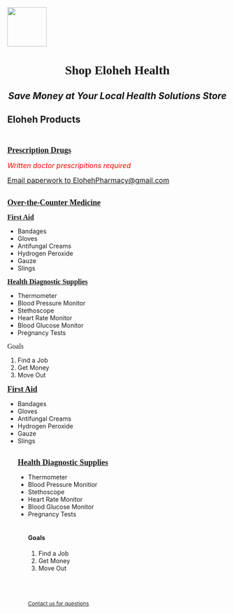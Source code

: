 <html>
<head> 

</head>

<body>
<img width="90" height="90" src="https://github.com/user-attachments/assets/d0090502-7a15-4a55-91d6-1db5928cacf3"/>
<h1 align="center"><font face="Georgia">Shop Eloheh Health</font></h1>
<i><h2 align="center">Save Money at Your Local Health Solutions Store</h2></i>
<h2 title="The products listed may not cover every option available.">Eloheh Products</h2><br/>
  
<b><u><font size="4" face="Georgia">Prescription Drugs</font></u></b><br/>

  <font color="red" size="3">*Written doctor prescripitions required*</font><br/>
  
  <u><font size="3"><a href="mailto:ElohehPharmacy@gmail.com">Email paperwork to ElohehPharmacy@gmail.com</a></font></u>  <br/><br/>
  
  <b><u><font size="4" face="Georgia">Over-the-Counter Medicine</font></u></b><br/>
  
  <font face="Georgia" size="3"><b><u>First Aid</u></b></font>
<ul font size="3" align="left">
  <li>Bandages</li>
  <li>Gloves</li>
  <li>Antifungal Creams</li>
  <li>Hydrogen Peroxide</li>
  <li>Gauze</li>
  <li>Slings</li>
</ul>

<!-- Health Diagnostic Supplies Section -->
<font face="Georgia" size="3"><b><u>Health Diagnostic Supplies</u></b></font>
<ul font size="3" align="left">
  <li>Thermometer</li>
  <li>Blood Pressure Monitor</li>
  <li>Stethoscope</li>
  <li>Heart Rate Monitor</li>
  <li>Blood Glucose Monitor</li>
  <li>Pregnancy Tests</li>
</ul>

<!-- Goals Section -->
<font face="Georgia" size="3">Goals</font>
<ol font size="3" align="left">
  <li>Find a Job</li>
  <li>Get Money</li>
  <li>Move Out</li>
</ol>
  
  <p>
  <b><u><font size="4" face="Georgia">First Aid</font></u></b><br/>
  <ul align="left" type="disc">
          <li>Bandages
          <li>Gloves
          <li>Antifungal Creams
          <li>Hydrogen Peroxide
          <li>Gauze
          <li>Slings  
  <br/><br/>

  <p>
  <b><u><font size="4" face="Georgia">Health Diagnostic Supplies</font></u></b>
  <ul align="left" type="disc">
        <li>Thermometer
          <li>Blood Pressure Monitior
          <li>Stethoscope
          <li>Heart Rate Monitor
          <li>Blood Glucose Monitor
          <li>Pregnancy Tests
  <br/><br/>

  <p>
  <h4 align="left">Goals</h4>
  <ol>
  <li>Find a Job</li>
  <li>Get Money</li>
  <li>Move Out</li>
  </ol>


<br/><br/><br/>
<u><span style="font-size:12px"><a href="mailto:Eloheh@gmail.com">Contact us for questions</a></span></u>
